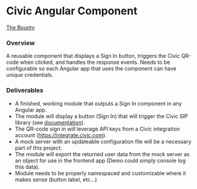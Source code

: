 # Civic Angular Component
[The Bounty](https://cdp.civic.com/forums/1)

### Overview
A reusable component that displays a Sign In button, triggers the Civic QR-code when clicked, and handles the response events. Needs to be configurable so each Angular app that uses the component can have unique credentials.

### Deliverables
- A finished, working module that outputs a Sign In component in any Angular app. 
- The module will display a button (Sign In) that will trigger the Civic SIP library (see <a href="https://docs.civic.com">documentation</a>). 
- The QR-code sign in will leverage API keys from a Civic integration account (https://integrate.civic.com). 
- A mock server with an updateable configuration file will be a necessary part of this project. 
- The module will export the returned user data from the mock server as an object for use in the frontend app (Demo could simply console log this data).
- Module needs to be properly namespaced and customizable where it makes sense (button label, etc...)
